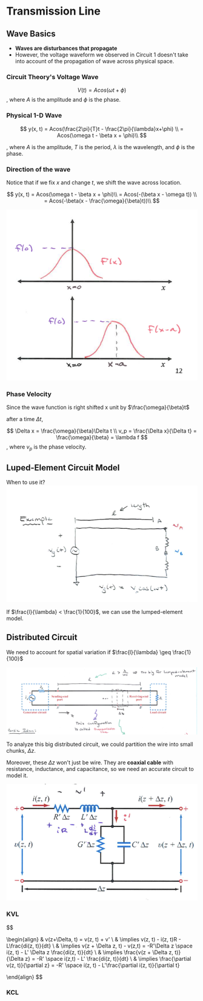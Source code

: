 # Transmission Line

## Wave Basics
* **Waves are disturbances that propagate**
* However, the voltage waveform we observed in Circuit 1 doesn't take into account of the propagation of wave across physical space.

### Circuit Theory's Voltage Wave
$$V(t) = Acos(\omega t + \phi)$$
, where $A$ is the amplitude and $\phi$ is the phase.

### Physical 1-D Wave
$$
y(x, t) = Acos(\frac{2\pi}{T}t - \frac{2\pi}{\lambda}x+\phi) \\
= Acos(\omega t - \beta x + \phi)\\
$$

, where $A$ is the amplitude, $T$ is the period, $\lambda$ is the wavelength, and $\phi$ is the phase.

### Direction of the wave

Notice that if we fix $x$ and change $t$, we shift the wave across location.

$$
y(x, t) = Acos(\omega t - \beta x + \phi)\\
= Acos(-(\beta x - \omega t)) \\
= Acos(-\beta(x - \frac{\omega}{\beta}t))\\
$$

![Figure1](../image/Figure1.png)

### Phase Velocity
Since the wave function is right shifted x unit by $\frac{\omega}{\beta}t$ 

after a time $\Delta t$,

$$
\Delta x = \frac{\omega}{\beta}\Delta t \\
v_p = \frac{\Delta x}{\Delta t} = \frac{\omega}{\beta} = \lambda f
$$
, where $v_p$ is the phase velocity.

## Luped-Element Circuit Model
When to use it?
![Figure2](../image/Figure2.png)

If $\frac{l}{\lambda} < \frac{1}{100}$, we can use the lumped-element model.

## Distributed Circuit

We need to account for spatial variation if $\frac{l}{\lambda} \geq \frac{1}{100}$

![Figure3](../image/Figure3.png)

To analyze this big distributed circuit, we could partition the wire into small chunks, $\Delta z$.

Moreover, these $\Delta z$ won't just be wire. They are **coaxial cable** with resistance, inductance, and capacitance, so we need an accurate circuit to model it.

![Figure4](../image/Figure4.png)

### KVL
$$

\begin{align}
& v(z+\Delta, t) = v(z, t) + v' \\
& \implies v(z, t) - i(z, t)R - L\frac{di(z, t)}{dt} \\
& \implies v(z + \Delta z, t) - v(z,t) = -R'\Delta z \space i(z, t) - L' \Delta z \frac{di(z, t)}{dt} \\ 
& \implies \frac{v(z + \Delta z, t)}{\Delta z} = -R' \space i(z,t) - L' \frac{di(z, t)}{dt} \\
& \implies \frac{\partial v(z, t)}{\partial z} = -R' \space i(z, t) - L'\frac{\partial i(z, t)}{\partial t}


\end{align}
$$


### KCL
